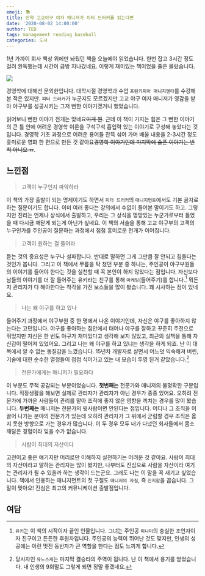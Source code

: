 ```yaml
---
emoji: 📚
title: 만약 고교야구 여자 매니저가 피터 드러커를 읽는다면
date: '2020-08-02 14:00:00'
author: TED
tags: management reading baseball
categories: 도서
---
```


1년 가까이 회사 책상 위에만 놔뒀던 책을 오늘에야 읽었습니다. 한번 잡고 3시간 정도 걸려 완독했는데 시간이 금방 지나갔네요. 이렇게 재미있는 책이었을 줄은 몰랐습니다.

![](http://image.yes24.com/momo/TopCate120/MidCate03/11923436.jpg)

경영학에 대해선 문외한입니다. 대학시절 경영학과 수업 `프린키피아 매니지멘타`를 수강해 본 적은 있지만. `피터 드러커`가 누군지도 모르겠지만 고교 야구 여자 매니저가 영감을 받아 야구부를 성공시키는 그저 뻔한 이야기겠거니 했었습니다.

읽어보니 뻔한 이야기 전개는 맞네요~~이게 뭔~~. 근데 이 책이 가지는 힘은 그 뻔한 이야기의 큰 틀 안에 어려운 경영학 이론을 구석구석 흡입력 있는 이야기로 구성해 놓았다는 것입니다. 경영학 기초 과정으로 어려운 용어들 잔뜩 섞어 가며 배울 내용을 2-3시간 정도 흥미로운 영화 한 편으로 만든 것 같아요~~경영학 이야기인데 마지막에 슬픈 이야기는 반칙 아니오 ㅠ~~.

## 느낀점

> 고객이 누구인지 파악하라

이 책의 가장 출발이 되는 명제이기도 하면서 `피터 드러커`의 `매니지먼트`에서도 기본 골자로 하는 질문이기도 합니다. 이미 여러 좋다는 강의에서 수없이 들어본 말이기도 하고. 그렇지만 진리는 언제나 상식에서 출발하고, 우리는 그 상식을 명망있는 누군가로부터 들었을 때 다시금 깨닫게 되는게 아닌가 싶네요. 이 책의 서술을 통해 고교 야구부의 고객의 누구인가를 주인공이 질문하는 과정에서 점점 흥미로운 전개가 이어집니다.

> 고객이 원하는 걸 들어라

듣는 것의 중요성은 누구나 설파합니다. 반대로 말하면 그게 그만큼 잘 안되고 힘들다는 것인가 봅니다. 그리고 이 책에서 무릎을 탁 쳤던 부분 중 하나는, 주인공이 야구부원들의 이야기를 들어야 한다는 것을 실천할 때 꼭 본인이 하지 않았다는 점입니다. 자신보다 남들의 이야기를 더 잘 들어주는 유키라는 친구를 통해 `마케팅`(들어주기)를 합니다.[^1] 뭐든지 관리자가 다 해야한다는 착각을 가진 보스들을 많이 봤습니다. 꽤 시사하는 점이 있네요.

> 나는 왜 야구를 하고 있나

들어주기 과정에서 야구부원 중 한 명에서 나온 이야기인데, 자신은 야구를 좋아하지 않는다는 고민입니다. 야구를 좋아하는 집안에서 태어나 야구를 잘하고 꾸준히 주전으로 뛰었지만 자신은 한 번도 야구가 재미있다고 생각해 보지 않았고, 최근의 실책을 통해 자신감이 떨어져 있었어요. 그리고 나는 왜 야구를 하고 있냐는 생각을 하게 되죠. 난 이 대목에서 알 수 없는 동질감을 느꼈습니다. 15년차 개발자로 살면서 어느덧 익숙해져 버린, 기술에 대한 순수한 열정들이 점점 식어가고 있는 내 모습이 투영 된거 같았습니다.[^2]

> 전문가에게는 매니저가 필요하다

이 부분도 무척 공감되는 부분이었습니다. __첫번째는__ 전문가와 매니저의 불명확한 구분입니다. 직장생활을 해보면 실제로 관리자가 관리자가 아닌 경우가 종종 있어요. 오히려 전문가에 가까운 사람들이 관리를 맡아 조직에 좋지 않은 영향을 끼치는 경우를 많이 봤습니다. __두번째는__ 매니저는 전문가의 윗사람이면 안된다는 점입니다. 어디나 그 조직을 이끌어 나가는 분야의 전문가가 있는데 오히려 관리자가 그 위에서 군림할 경우 조직은 옳지 못한 방향으로 가는 경우가 많습니다. 이 두 경우 모두 내가 다녔던 회사들에서 몸소 깨달은 경험이라 잊을 수가 없습니다.

> 사람이 최대의 자산이다

고전이고 좋은 얘기지만 머리로만 이해하지 실천하기는 어려운 것 같아요. 사람이 최대의 자산이라고 말하는 관리자는 많이 봤지만, 나부터도 진심으로 사람을 자산이라 여기는 관리자가 될 수 있을까 하는 생각이 드는군요. 그래도 나는 이 말을 꼭 새기고 싶었습니다. 책에서 인용하는 매니지먼트의 첫 구절도 `매니저의 자질`, 즉 `진지함`을 꼽습니다. 그 말이 맞아요! 진심은 최고의 커뮤니케이션 출발점입니다.

## 여담

[^1]: `유키`는 이 책의 시작이자 끝인 인물입니다. 그녀는 주인공 `미나미`의 충실한 조언자이자 친구이고 든든한 후원자입니다. 주인공의 능력이 뛰어난 것도 맞지만, 인생의 성공에는 이런 멋진 동반자가 큰 역할을 한다는 점도 느끼게 합니다.
[^2]: 당사자인 `유노스케`는 마지막 결승타의 주역이 됩니다. 난 이 책에서 용기를 얻었습니다. 내 인생의 9회말도 그렇게 되면 정말 좋겠네요.
